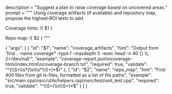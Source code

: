 description = "Suggest a plan to raise coverage based on uncovered areas."
prompt = """
Using coverage artifacts (if available) and repository map, propose the highest‑ROI tests to add.


Coverage hints:
!{ $1 }


Repo map:
!{ $2 }
"""

{
  "args": [
    {
      "id": "$1",
      "name": "coverage_artifacts",
      "hint": "Output from 'find . -name coverage* -type f -maxdepth 3 -exec head -n 40 {} \\; 2>/dev/null'",
      "example": "coverage-report.json\ncoverage-html/index.html\ncoverage-branch.txt",
      "required": true,
      "validate": "^(\\S+\\s*(\\n\\s*\\S+)*$)"
    },
    {
      "id": "$2",
      "name": "repo_map",
      "hint": "First 400 files from git ls-files, formatted as a list of file paths",
      "example": "src/main.cpp\nsrc/utils/helpers.cpp\nsrc/test/unit_test.cpp",
      "required": true,
      "validate": "^\\S+(\\n\\S+)*$"
    }
  ]
}
